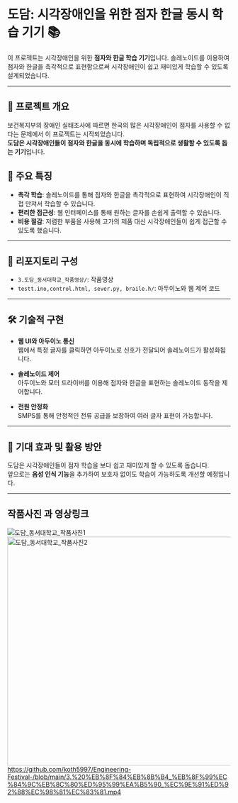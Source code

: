 # 도담: 시각장애인을 위한 점자 한글 동시 학습 기기 📚


이 프로젝트는 시각장애인을 위한 **점자와 한글 학습 기기**입니다. 솔레노이드를 이용하여 점자와 한글을 촉각적으로 표현함으로써 시각장애인이 쉽고 재미있게 학습할 수 있도록 설계되었습니다.

---

## 📌 프로젝트 개요

보건복지부의 장애인 실태조사에 따르면 한국의 많은 시각장애인이 점자를 사용할 수 없다는 문제에서 이 프로젝트는 시작되었습니다.  
**도담은 시각장애인들이 점자와 한글을 동시에 학습하며 독립적으로 생활할 수 있도록 돕는 기기**입니다.

## 🌟 주요 특징

- **촉각 학습**: 솔레노이드를 통해 점자와 한글을 촉각적으로 표현하여 시각장애인이 직접 만져서 학습할 수 있습니다.
- **편리한 접근성**: 웹 인터페이스를 통해 원하는 글자를 손쉽게 출력할 수 있습니다.
- **비용 절감**: 저렴한 부품을 사용해 고가의 제품 대신 시각장애인들이 쉽게 접근할 수 있도록 했습니다.

---

## 📁 리포지토리 구성

- `3.도담_동서대학교_작품영상/`: 작품영상
- `testt.ino,control.html, sever.py, braile.h/`: 아두이노와 웹 제어 코드

---

## 🛠️ 기술적 구현

- **웹 UI와 아두이노 통신**  
  웹에서 특정 글자를 클릭하면 아두이노로 신호가 전달되어 솔레노이드가 활성화됩니다.
  
- **솔레노이드 제어**  
  아두이노와 모터 드라이버를 이용해 점자와 한글을 표현하는 솔레노이드 동작을 제어합니다.

- **전원 안정화**  
  SMPS를 통해 안정적인 전류 공급을 보장하여 여러 글자 표현이 가능합니다.

---

## 🎯 기대 효과 및 활용 방안

도담은 시각장애인들이 점자 학습을 보다 쉽고 재미있게 할 수 있도록 돕습니다.  
앞으로는 **음성 인식 기능**을 추가하여 보호자 없이도 학습이 가능하도록 개선할 예정입니다.

---
## 작품사진 과 영상링크
![도담_동서대학교_작품사진1](https://github.com/user-attachments/assets/7ba8856d-4728-4011-9e83-1103df19f869)
<img width="516" alt="도담_동서대학교_작품사진2" src="https://github.com/user-attachments/assets/36e6c234-e256-4738-abdf-a678a69b1d3f">
https://github.com/koth5997/Engineering-Festival-/blob/main/3.%20%EB%8F%84%EB%8B%B4_%EB%8F%99%EC%84%9C%EB%8C%80%ED%95%99%EA%B5%90_%EC%9E%91%ED%92%88%EC%98%81%EC%83%81.mp4
